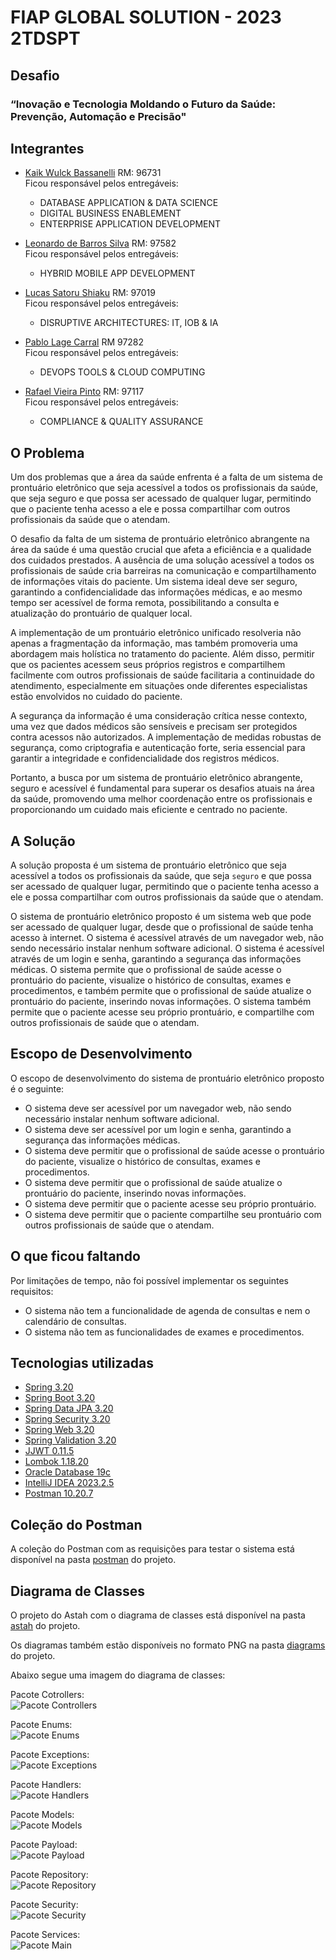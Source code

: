 # FIAP GLOBAL SOLUTION - 2023 2TDSPT

## Desafio

### “Inovação e Tecnologia Moldando o Futuro da Saúde: Prevenção, Automação e Precisão"

## Integrantes

- [Kaik Wulck Bassanelli](https://github.com/kaikwb) RM: 96731 </br>
Ficou responsável pelos entregáveis:
  - DATABASE APPLICATION & DATA SCIENCE
  - DIGITAL BUSINESS ENABLEMENT
  - ENTERPRISE APPLICATION DEVELOPMENT

- [Leonardo de Barros Silva](https://github.com/negreiroleo) RM: 97582 </br>
  Ficou responsável pelos entregáveis:
  - HYBRID MOBILE APP DEVELOPMENT
- [Lucas Satoru Shiaku](https://github.com/LucasShiaku) RM: 97019 </br>
  Ficou responsável pelos entregáveis:
  - DISRUPTIVE ARCHITECTURES: IT, IOB & IA
- [Pablo Lage Carral](https://github.com/Pablo-Lage-Carral) RM 97282 </br>
  Ficou responsável pelos entregáveis:
  - DEVOPS TOOLS & CLOUD COMPUTING
- [Rafael Vieira Pinto](https://github.com/Rafa2318) RM: 97117 </br>
  Ficou responsável pelos entregáveis:
  - COMPLIANCE & QUALITY ASSURANCE

## O Problema

Um dos problemas que a área da saúde enfrenta é a falta de um sistema de prontuário eletrônico que seja acessível a 
todos os profissionais da saúde, que seja seguro e que possa ser acessado de qualquer lugar, permitindo que o paciente 
tenha acesso a ele e possa compartilhar com outros profissionais da saúde que o atendam.

O desafio da falta de um sistema de prontuário eletrônico abrangente na área da saúde é uma questão crucial que afeta a 
eficiência e a qualidade dos cuidados prestados. A ausência de uma solução acessível a todos os profissionais de saúde 
cria barreiras na comunicação e compartilhamento de informações vitais do paciente. Um sistema ideal deve ser seguro, 
garantindo a confidencialidade das informações médicas, e ao mesmo tempo ser acessível de forma remota, possibilitando a
consulta e atualização do prontuário de qualquer local.

A implementação de um prontuário eletrônico unificado resolveria não apenas a fragmentação da informação, mas também 
promoveria uma abordagem mais holística no tratamento do paciente. Além disso, permitir que os pacientes acessem seus 
próprios registros e compartilhem facilmente com outros profissionais de saúde facilitaria a continuidade do 
atendimento, especialmente em situações onde diferentes especialistas estão envolvidos no cuidado do paciente.

A segurança da informação é uma consideração crítica nesse contexto, uma vez que dados médicos são sensíveis e precisam 
ser protegidos contra acessos não autorizados. A implementação de medidas robustas de segurança, como criptografia e 
autenticação forte, seria essencial para garantir a integridade e confidencialidade dos registros médicos.

Portanto, a busca por um sistema de prontuário eletrônico abrangente, seguro e acessível é fundamental para superar os 
desafios atuais na área da saúde, promovendo uma melhor coordenação entre os profissionais e proporcionando um cuidado 
mais eficiente e centrado no paciente.

## A Solução

A solução proposta é um sistema de prontuário eletrônico que seja acessível a todos os profissionais da saúde, que seja 
`seguro` e que possa ser acessado de qualquer lugar, permitindo que o paciente tenha acesso a ele e possa compartilhar 
com outros profissionais da saúde que o atendam.

O sistema de prontuário eletrônico proposto é um sistema web que pode ser acessado de qualquer lugar, desde que o
profissional de saúde tenha acesso à internet. O sistema é acessível através de um navegador web, não sendo necessário
instalar nenhum software adicional. O sistema é acessível através de um login e senha, garantindo a segurança das
informações médicas. O sistema permite que o profissional de saúde acesse o prontuário do paciente, visualize o
histórico de consultas, exames e procedimentos, e também permite que o profissional de saúde atualize o prontuário do
paciente, inserindo novas informações. O sistema também permite que o paciente acesse seu próprio prontuário, e
compartilhe com outros profissionais de saúde que o atendam.

## Escopo de Desenvolvimento

O escopo de desenvolvimento do sistema de prontuário eletrônico proposto é o seguinte:
- O sistema deve ser acessível por um navegador web, não sendo necessário instalar nenhum software adicional.
- O sistema deve ser acessível por um login e senha, garantindo a segurança das informações médicas.
- O sistema deve permitir que o profissional de saúde acesse o prontuário do paciente, visualize o histórico de
  consultas, exames e procedimentos.
- O sistema deve permitir que o profissional de saúde atualize o prontuário do paciente, inserindo novas informações.
- O sistema deve permitir que o paciente acesse seu próprio prontuário.
- O sistema deve permitir que o paciente compartilhe seu prontuário com outros profissionais de saúde que o atendam.

## O que ficou faltando

Por limitações de tempo, não foi possível implementar os seguintes requisitos:

- O sistema não tem a funcionalidade de agenda de consultas e nem o calendário de consultas.
- O sistema não tem as funcionalidades de exames e procedimentos.

## Tecnologias utilizadas

- [Spring 3.20](https://spring.io/)
- [Spring Boot 3.20](https://spring.io/projects/spring-boot)
- [Spring Data JPA 3.20](https://spring.io/projects/spring-data-jpa)
- [Spring Security 3.20](https://spring.io/projects/spring-security)
- [Spring Web 3.20](https://spring.io/projects/spring-web)
- [Spring Validation 3.20](https://spring.io/projects/spring-validation)
- [JJWT 0.11.5](https://github.com/jwtk/jjwt)
- [Lombok 1.18.20](https://projectlombok.org/)
- [Oracle Database 19c](https://www.oracle.com/br/database/technologies/appdev/xe.html)
- [IntelliJ IDEA 2023.2.5](https://www.jetbrains.com/pt-br/idea/)
- [Postman 10.20.7](https://www.postman.com/)

## Coleção do Postman

A coleção do Postman com as requisições para testar o sistema está disponível na pasta [postman](/postman) do projeto.

## Diagrama de Classes

O projeto do Astah com o diagrama de classes está disponível na pasta [astah](/astah) do projeto.

Os diagramas também estão disponíveis no formato PNG na pasta [diagrams](/diagrams) do projeto.

Abaixo segue uma imagem do diagrama de classes: <br>

Pacote Cotrollers: <br>
![Pacote Controllers](diagrams/br/com/fiap/gs2023healthbackend/controllers/Controllers_diagram.png)

Pacote Enums: <br>
![Pacote Enums](diagrams/br/com/fiap/gs2023healthbackend/enums/Enums_diagram.png)

Pacote Exceptions: <br>
![Pacote Exceptions](diagrams/br/com/fiap/gs2023healthbackend/exceptions/Exceptions_diagram.png)

Pacote Handlers: <br>
![Pacote Handlers](diagrams/br/com/fiap/gs2023healthbackend/handlers/Handlers_diagram.png)

Pacote Models: <br>
![Pacote Models](diagrams/br/com/fiap/gs2023healthbackend/models/Models_diagram.png)

Pacote Payload: <br>
![Pacote Payload](diagrams/br/com/fiap/gs2023healthbackend/payload/Payload_Diagram.png)

Pacote Repository: <br>
![Pacote Repository](diagrams/br/com/fiap/gs2023healthbackend/repository/Repository_diagram.png)

Pacote Security: <br>
![Pacote Security](diagrams/br/com/fiap/gs2023healthbackend/security/Security_diagram.png)

Pacote Services: <br>
![Pacote Main](diagrams/br/com/fiap/gs2023healthbackend/Main_diagram.png)
